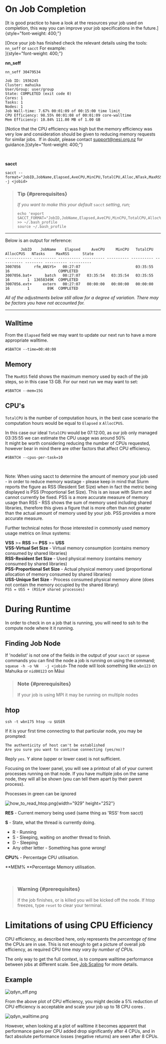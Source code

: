 On Job Completion
=================

[It is good practice to have a look at the resources your job used on
completion, this way you can improve your job specifications in the
future.]{style="font-weight: 400;"}

[Once your job has finished check the relevant details using the tools:
`nn_seff` or `sacct` For example:\
]{style="font-weight: 400;"}

**nn\_seff**

    nn_seff 30479534

    Job ID: 1936245
    Cluster: mahuika
    User/Group: user/group
    State: COMPLETED (exit code 0)
    Cores: 1
    Tasks: 1
    Nodes: 1
    Job Wall-time: 7.67% 00:01:09 of 00:15:00 time limit
    CPU Efficiency: 98.55% 00:01:08 of 00:01:09 core-walltime
    Mem Efficiency: 10.84% 111.00 MB of 1.00 GB

[Notice that the CPU efficiency was high but the memory efficiency was
very low and consideration should be given to reducing memory requests
for similar jobs.  If in doubt, please contact <support@nesi.org.nz> for
guidance.]{style="font-weight: 400;"}

 

**sacct**

    sacct --format="JobID,JobName,Elapsed,AveCPU,MinCPU,TotalCPU,Alloc,NTask,MaxRSS,State" -j <jobid>

> ### Tip {#prerequisites}
>
> *If you want to make this your default* `sacct` *setting, run;*
>
>     echo 'export SACCT_FORMAT="JobID,JobName,Elapsed,AveCPU,MinCPU,TotalCPU,Alloc%2,NTask%2,MaxRSS,State"' >> ~/.bash_profile
>     source ~/.bash_profile

------------------------------------------------------------------------

Below is an output for reference:

           JobID    JobName    Elapsed     AveCPU     MinCPU   TotalCPU  AllocCPUS   NTasks     MaxRSS      State
    ------------ ---------- ---------- ---------- ---------- ---------- ---------- -------- ---------- ----------
    3007056      rfm_ANSYS+   00:27:07                         03:35:55         16                      COMPLETED
    3007056.bat+      batch   00:27:07   03:35:54   03:35:54   03:35:55         16        1  13658349K  COMPLETED
    3007056.ext+     extern   00:27:07   00:00:00   00:00:00   00:00:00         16        1        89K  COMPLETED

*All of the adjustments below still allow for a degree of variation.
There may be factors you have not accounted for.*

------------------------------------------------------------------------

**Walltime**
------------

From the `Elapsed` field we may want to update our next run to have a
more appropriate walltime.

    #SBATCH --time=00:40:00

**Memory**
----------

The `MaxRSS` field shows the maximum memory used by each of the job
steps, so in this case 13 GB. For our next run we may want to set:

    #SBATCH --mem=15G

**CPU\'s**
----------

`TotalCPU` is the number of computation hours, in the best case scenario
the computation hours would be equal to `Elapsed` x `AllocCPUS`.

In this case our ideal `TotalCPU` would be 07:12:00, as our job only
managed 03:35:55 we can estimate the CPU usage was around 50%\
It might be worth considering reducing the number of CPUs requested,
however bear in mind there are other factors that affect CPU efficiency.

    #SBATCH --cpus-per-task=10

 

Note: When using sacct to determine the amount of memory your job used -
in order to reduce memory wastage - please keep in mind that Slurm
reports the figure as RSS (Resident Set Size) when in fact the metric
being displayed is PSS (Proportional Set Size). This is an issue with
Slurm and cannot currently be fixed. PSS is a more accurate measure of
memory usage than RSS - RSS shows the sum of memory used including
shared libraries, therefore this gives a figure that is more often than
not greater than the actual amount of memory used by your job. PSS
provides a more accurate measure.

Further technical notes for those interested in commonly used memory
usage metrics on linux systems:

**VSS** \>= **RSS** \>= **PSS** \>= **USS**\
**VSS-Virtual Set Size** - Virtual memory consumption (contains memory
consumed by shared libraries)\
**RSS-Resident Set Size** - Used physical memory (contains memory
consumed by shared libraries)\
**PSS-Proportional Set Size** - Actual physical memory used
(proportional allocation of memory consumed by shared libraries)\
**USS-Unique Set Size** - Process consumed physical memory alone (does
not contain the memory occupied by the shared library)\
`PSS = USS + (RSS/# shared processes)`

During Runtime
==============

In order to check in on a job that is running, you will need to ssh to
the compute node where it it running.

Finding Job Node
----------------

If \'nodelist\' is not one of the fields in the output of your `sacct`
or `squeue` commands you can find the node a job is running on using the
command; `squeue -h -o %N   -j <jobid>` The node will look something
like `wbn123` on Mahuika or `nid00123` on Māui

> ### Note {#prerequisites}
>
> If your job is using MPI it may be running on multiple nodes

htop 
-----

    ssh -t wbn175 htop -u $USER

If it is your first time connecting to that particular node, you may be
prompted:

    The authenticity of host can't be established 
    Are you sure you want to continue connecting (yes/no)?

Reply `yes`. Y alone (upper or lower case) is not sufficient.

Focusing on the lower panel, you will see a printout of all of your
current processes running on that node. If you have multiple jobs on the
same node, they will all be shown (you can tell them apart by their
parent process).

Processes in green can be ignored

![how\_to\_read\_htop.png](https://support.nesi.org.nz/hc/article_attachments/360003952836/how_to_read_htop.png){width="929"
height="252"}

**RES** - Current memory being used (same thing as \'RSS\' from sacct)

**S** - State, what the thread is currently doing.

-   R - Running
-   S - Sleeping, waiting on another thread to finish.
-   D - Sleeping
-   Any other letter - Something has gone wrong!

**CPU%** - Percentage CPU utilisation.

**MEM% **Percentage Memory utilisation.

 

> ### Warning {#prerequisites}
>
> If the job finishes, or is killed you will be kicked off the node. If
> htop freezes, type `reset` to clear your terminal.

Limitations of using CPU Efficiency
===================================

CPU efficiency, as described here, only represents the *percentage of
time* the CPUs are in use. This is not enough to get a picture of
overall job efficiency, as required CPU time *may vary by number of
CPU*s.

The only way to get the full context, is to compare walltime performance
between jobs at different scale. See [Job
Scaling](https://support.nesi.org.nz/hc/en-gb/articles/360000728016) for
more details.

Example
-------

![qdyn\_eff.png](https://support.nesi.org.nz/hc/article_attachments/360003953876/qdyn_eff.png)

From the above plot of CPU efficiency, you might decide a 5% reduction
of CPU efficiency is acceptable and scale your job up to 18 CPU cores . 

![qdyn\_walltime.png](https://support.nesi.org.nz/hc/article_attachments/360003804135/qdyn_walltime.png)

However, when looking at a plot of walltime it becomes apparent that
performance gains per CPU added drop significantly after 4 CPUs, and in
fact absolute performance losses (negative returns) are seen after 8
CPUs.
